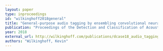 ```yaml
---
layout: paper
type: inproceedings
id: "wilkinghoff2018general"
title: "General-purpose audio tagging by ensembling convolutional neural networks based on multiple features"
publication: "Proceedings of the Detection and Classification of Acoustic Scenes and Events 2018 Workshop (DCASE2018)"
year: 2018
external_url: http://wilkinghoff.com/publications/dcase18_audio_tagging_ensemble.pdf
authors: "Wilkinghoff, Kevin"
---
```

